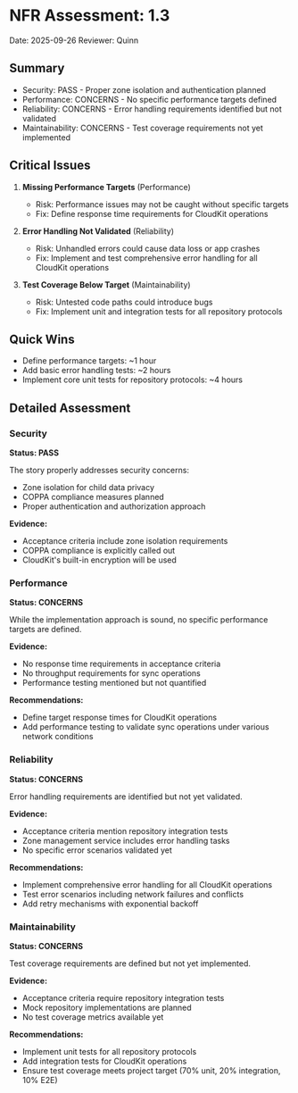 # NFR Assessment: 1.3

Date: 2025-09-26
Reviewer: Quinn

## Summary

- Security: PASS - Proper zone isolation and authentication planned
- Performance: CONCERNS - No specific performance targets defined
- Reliability: CONCERNS - Error handling requirements identified but not validated
- Maintainability: CONCERNS - Test coverage requirements not yet implemented

## Critical Issues

1. **Missing Performance Targets** (Performance)
   - Risk: Performance issues may not be caught without specific targets
   - Fix: Define response time requirements for CloudKit operations

2. **Error Handling Not Validated** (Reliability)
   - Risk: Unhandled errors could cause data loss or app crashes
   - Fix: Implement and test comprehensive error handling for all CloudKit operations

3. **Test Coverage Below Target** (Maintainability)
   - Risk: Untested code paths could introduce bugs
   - Fix: Implement unit and integration tests for all repository protocols

## Quick Wins

- Define performance targets: ~1 hour
- Add basic error handling tests: ~2 hours
- Implement core unit tests for repository protocols: ~4 hours

## Detailed Assessment

### Security

**Status: PASS**

The story properly addresses security concerns:
- Zone isolation for child data privacy
- COPPA compliance measures planned
- Proper authentication and authorization approach

**Evidence:**
- Acceptance criteria include zone isolation requirements
- COPPA compliance is explicitly called out
- CloudKit's built-in encryption will be used

### Performance

**Status: CONCERNS**

While the implementation approach is sound, no specific performance targets are defined.

**Evidence:**
- No response time requirements in acceptance criteria
- No throughput requirements for sync operations
- Performance testing mentioned but not quantified

**Recommendations:**
- Define target response times for CloudKit operations
- Add performance testing to validate sync operations under various network conditions

### Reliability

**Status: CONCERNS**

Error handling requirements are identified but not yet validated.

**Evidence:**
- Acceptance criteria mention repository integration tests
- Zone management service includes error handling tasks
- No specific error scenarios validated yet

**Recommendations:**
- Implement comprehensive error handling for all CloudKit operations
- Test error scenarios including network failures and conflicts
- Add retry mechanisms with exponential backoff

### Maintainability

**Status: CONCERNS**

Test coverage requirements are defined but not yet implemented.

**Evidence:**
- Acceptance criteria require repository integration tests
- Mock repository implementations are planned
- No test coverage metrics available yet

**Recommendations:**
- Implement unit tests for all repository protocols
- Add integration tests for CloudKit operations
- Ensure test coverage meets project target (70% unit, 20% integration, 10% E2E)